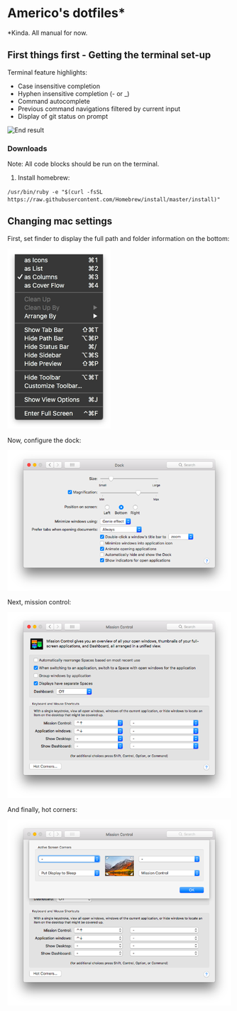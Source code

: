# Americo's dotfiles*
\*Kinda. All manual for now.

## First things first - Getting the terminal set-up
Terminal feature highlights:
* Case insensitive completion
* Hyphen insensitive completion (- or \_)
* Command autocomplete
* Previous command navigations filtered by current input
* Display of git status on prompt

![End result](https://github.com/azuzunaga/dotfiles/blob/master/images/end_result.gif)

### Downloads
Note: All code blocks should be run on the terminal.
1. Install homebrew:

`/usr/bin/ruby -e "$(curl -fsSL https://raw.githubusercontent.com/Homebrew/install/master/install)"`


## Changing mac settings

First, set finder to display the full path and folder information on the bottom:

![Finder settings](https://github.com/azuzunaga/dotfiles/blob/master/images/finder_view_settings.png)

Now, configure the dock:

![Dock settings](https://github.com/azuzunaga/dotfiles/blob/master/images/settings_dock.png)

Next, mission control:

![Mission control](https://github.com/azuzunaga/dotfiles/blob/master/images/settings_mission_control.png)

And finally, hot corners:

![Hot corners](https://github.com/azuzunaga/dotfiles/blob/master/images/settings_hot_corners)

